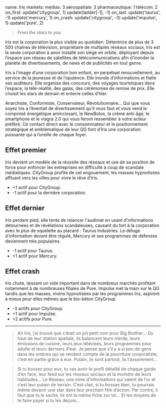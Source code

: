 name: Iris
markets:
    médias: 3
    aérospatiale: 3
    pharmaceutique: 1
    télécom: 2
on_first:
    update('citygroup', 1)
    update(ladder[-1], -1)
on_last:
    update('taurus', -1)
    update('mercury', 1)
on_crash:
    update('citygroup', -3)
    update('impulse', 1)
    update('pure', 2)

> *From the stars to you*

Iris est la corporation la plus visible au quotidien. Détentrice de plus de 3 500 chaînes de télévision, propriétaire de multiples réseaux sociaux, Iris est la seule corporation à avoir installé son siège en orbite, déployant depuis l’espace son réseau de satellites de télécommunications afin d’inonder la planète de divertissements, de news et de publicités en tout genre. 

Iris a l’image d’une corporation bon enfant, en perpétuel renouvellement, au service de la jeunesse et de l’opulence. Elle inonde d’informations et flatte ses auditeurs. Elle organise des concours, des voyages touristiques dans l’espace, la télé-réalité, des galas, des cérémonies de remise de prix. Elle choisit les stars de demain et enterre celles d’hier. 


Anarchiste, Conformiste, Conservateur, Révolutionnaire… Qui que vous soyez Iris a l’éventail de divertissement qu’il vous faut et vous vend le comprimé énergétique amincissant, le NewBotox, la crème anti-âge, le smartphone et le viagra 2.0 qui vous feront ressembler à votre acteur préféré. Ce contact direct avec le consommateur et le positionnement stratégique et emblématique de leur QG font d’Iris une corporation puissante qui a l’oreille de chaque foyer.

## Effet premier
Iris devient un modèle de la réussite des réseaux et use de sa position de force pour enfoncer les entreprises en difficulté à coup de scandale médiatiques. CityGroup profite de cet engouement, les masses hypnotisées affluant vers les villes pour vivre le rêve d’Iris.

* +1 actif pour CityGroup.
* -1 actif pour la dernière corporation.

## Effet dernier
Iris perdant pied, elle tente de relancer l'audimat en usant d'informations détournées et de révélations scandaleuses, causant du tort à la corporation avec le plus de squelette au placard : Taurus Industries. Le déluge d'information devant être régulé, Mercury et ses programmes de défenses deviennent très populaires.

* -1 actif pour Taurus.
* +1 actif pour Mercury.

## Effet crash
Iris chute, laissant un vide important dans de nombreux marchés profitant notamment à de nombreuses filiales de Pure. Impulse met la main sur le QG tandis que les masses, moins hypnotisées par les programmes Iris, aspirent à mieux pour elles mêmes que le bio-béton CityGroup.

* -3 actifs pour CityGroup.
* +1 actif pour Impulse.
* +2 actifs pour Pure.

---


>Ah Iris, j’ai trouvé que c’était un joli petit nom pour Big Brother…  Du haut de leur station spatiale, ils balancent leurs merde, leurs émissions de cuisine, leurs jeux télévisés, leurs programmes pour adulte et leurs derniers iPear. Je pense que s’il y a si peu de gens dans les ombres qui se rendent compte de la pourriture corporatiste, c’est en partie grâce à eux. Putain, ils sont partout, ils t’assomment… 

>Si tu bosses pour eux, tu vas avoir le profil détaillé de chaque garde d’en face, leur feed sur les réseaux sociaux et la moindre de leurs habitudes… Le Réseau, une mine d’informations qui valent de l’or et c’est leur putain de terrain. C’est clair, si tu bosses bien, tu pourrais même devenir une star dans leur prochain film d’action. Par contre, il faut que tu le sache, ils ont la même fiche sur toi… Et les moyens de te faire payer si tu les déçois...
